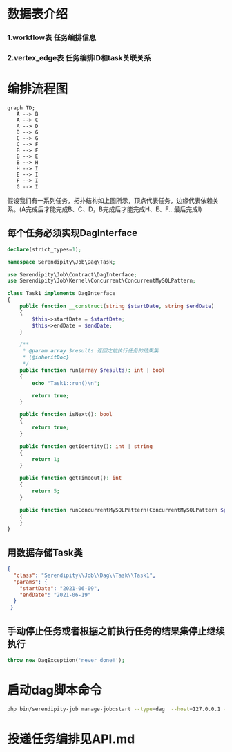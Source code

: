 # 数据表介绍
### 1.workflow表 任务编排信息

### 2.vertex_edge表 任务编排ID和task关联关系

# 编排流程图
 ```mermaid
graph TD;
    A --> B
    A --> C
    A --> D
    D --> G
    C --> G
    C --> F
    B --> F
    B --> E
    B --> H
    H --> I
    E --> I
    F --> I
    G --> I
```  
假设我们有一系列任务，拓扑结构如上图所示，顶点代表任务，边缘代表依赖关系。(A完成后才能完成B、C、D，B完成后才能完成H、E、F...最后完成I)

## 每个任务必须实现DagInterface

```php
declare(strict_types=1);

namespace Serendipity\Job\Dag\Task;

use Serendipity\Job\Contract\DagInterface;
use Serendipity\Job\Kernel\Concurrent\ConcurrentMySQLPattern;

class Task1 implements DagInterface
{
    public function __construct(string $startDate, string $endDate)
    {
        $this->startDate = $startDate;
        $this->endDate = $endDate;
    }

    /**
     * @param array $results 返回之前执行任务的结果集
     * {@inheritDoc}
     */
    public function run(array $results): int | bool
    {
        echo "Task1::run()\n";

        return true;
    }

    public function isNext(): bool
    {
        return true;
    }

    public function getIdentity(): int | string
    {
        return 1;
    }

    public function getTimeout(): int
    {
        return 5;
    }

    public function runConcurrentMySQLPattern(ConcurrentMySQLPattern $pattern): mixed
    {
    }
}

```
## 用数据存储Task类
```json
{
  "class": "Serendipity\\Job\\Dag\\Task\\Task1",
  "params": {
    "startDate": "2021-06-09",
    "endDate": "2021-06-19"
  }
 }
```
## 手动停止任务或者根据之前执行任务的结果集停止继续执行
```php
throw new DagException('never done!');
```

# 启动dag脚本命令
```bash
php bin/serendipity-job manage-job:start --type=dag  --host=127.0.0.1 --port=9764
```
# 投递任务编排见API.md




